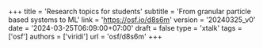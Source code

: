+++
title = 'Research topics for students'
subtitle = 'From granular particle based systems to ML'
link = 'https://osf.io/d8s6m'
version = '20240325_v0'
date = '2024-03-25T06:09:00+07:00'
draft = false
type = 'xtalk'
tags = ['osf']
authors = ['viridi']
url = 'osf/d8s6m'
+++
<!--more-->
